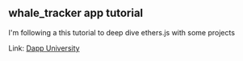 ## whale_tracker app tutorial

I'm following a this tutorial to deep dive ethers.js with some projects

Link: [Dapp University](https://www.youtube.com/watch?v=u_lwNJobmAI)
